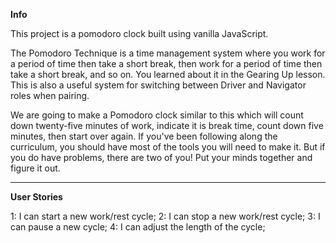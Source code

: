 **Info**

This project is a pomodoro clock built using vanilla JavaScript.

The Pomodoro Technique is a time management system where you work for a period of time then take a short break, then work for a period of time then take a short break, and so on. You learned about it in the Gearing Up lesson. This is also a useful system for switching between Driver and Navigator roles when pairing.

We are going to make a Pomodoro clock similar to this which will count down twenty-five minutes of work, indicate it is break time, count down five minutes, then start over again. If you've been following along the curriculum, you should have most of the tools you will need to make it. But if you do have problems, there are two of you! Put your minds together and figure it out.

___________

**User Stories**

1: I can start a new work/rest cycle;
2: I can stop a new work/rest cycle;
3: I can pause a new cycle;
4: I can adjust the length of the cycle;
